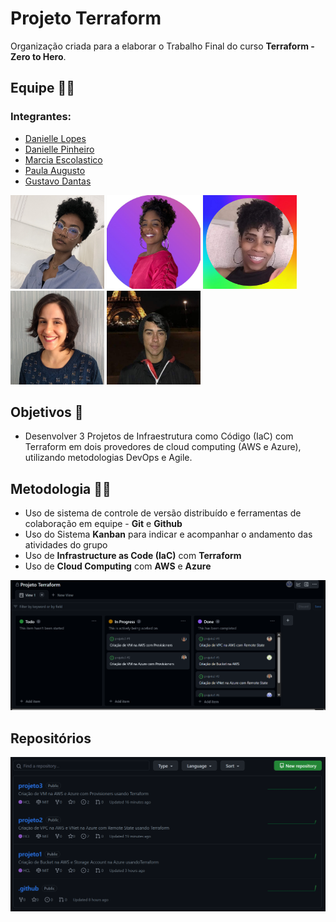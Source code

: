 # Projeto Terraform
Organização criada para a elaborar o Trabalho Final do curso **Terraform - Zero to Hero**.
## Equipe 🙋‍♀️
### Integrantes:
- [Danielle Lopes](https://github.com/danilopeslima)
- [Danielle Pinheiro](https://github.com/DaniellePinheiro)
- [Marcia Escolastico](https://github.com/MEscola)
- [Paula Augusto](https://github.com/pcamposaugusto)
- [Gustavo Dantas](https://github.com/Gustavo-Dantas22)

<div>
  <img src="https://github.com/Projeto-Terraform/.github/blob/main/daniL-photo.png" height="150" width="150">
  <img src="https://github.com/Projeto-Terraform/.github/blob/main/daniP-photo.png" height="150" width="150">
  <img src="https://github.com/Projeto-Terraform/.github/blob/main/marcia-photo.png" height="150" width="150">
  <img src="https://github.com/Projeto-Terraform/.github/blob/main/paula-photo.jpg" height="150" width="150">
  <img src="https://github.com/Projeto-Terraform/.github/blob/main/gustavo-photo.png" height="150" width="150">
</div>

## Objetivos 🎯
- Desenvolver 3 Projetos de Infraestrutura como Código (IaC) com Terraform em dois provedores de cloud computing (AWS e Azure), utilizando metodologias DevOps e Agile.

## Metodologia 👩‍💻
- Uso de sistema de controle de versão distribuído e ferramentas de colaboração em equipe - **Git** e **Github**  
- Uso do Sistema **Kanban** para indicar e acompanhar o andamento das atividades do grupo
- Uso de **Infrastructure as Code (IaC)** com **Terraform**
- Uso de **Cloud Computing** com **AWS** e **Azure** 
  
<img src="https://github.com/Projeto-Terraform/.github/blob/main/kanban.png">

## Repositórios 

<img src="https://github.com/Projeto-Terraform/.github/blob/main/repositorio.png">

